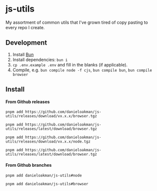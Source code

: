 # js-utils

My assortment of common utils that I've grown tired of copy pasting to every repo I create.

## Development

1. Install [Bun](https://bun.sh/)
2. Install dependencies: `bun i`
3. `cp .env.example .env` and fill in the blanks (if applicable).
4. Compile, e.g. `bun compile node -f cjs`, `bun compile bun`, `bun compile browser`

## Install

#### From Github releases

`pnpm add https://github.com/danieloakman/js-utils/releases/download/vx.x.x/browser.tgz`

`pnpm add https://github.com/danieloakman/js-utils/releases/latest/download/browser.tgz`

`pnpm add https://github.com/danieloakman/js-utils/releases/download/vx.x.x/node.tgz`

`pnpm add https://github.com/danieloakman/js-utils/releases/latest/download/browser.tgz`

#### From Github branches

`pnpm add danieloakman/js-utils#node`

`pnpm add danieloakman/js-utils#browser`